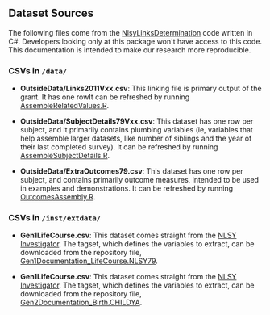 ## Dataset Sources

The following files come from the [NlsyLinksDetermination](https://github.com/LiveOak/NlsyLinksDetermination) code written in C#.  Developers looking only at this package won't have access to this code.  This documentation is intended to make our research more reproducible.

###  CSVs in `/data/`
 * **OutsideData/Links2011Vxx.csv**: This linking file is primary output of the grant.  It has one rowIt can be refreshed by running [AssembleRelatedValues.R](https://github.com/LiveOak/NlsyLinksDetermination/blob/master/ForDistribution/Links/AssembleRelatedValues.R).
 
 * **OutsideData/SubjectDetails79Vxx.csv**: This dataset has one row per subject, and it primarily contains plumbing variables (ie, variables that help assemble larger datasets, like number of siblings and the year of their last completed survey).  It can be refreshed by running [AssembleSubjectDetails.R](https://github.com/LiveOak/NlsyLinksDetermination/blob/master/ForDistribution/SubjectDetails/AssembleSubjectDetails.R).
 
 * **OutsideData/ExtraOutcomes79.csv**: This dataset has one row per subject, and contains primarily outcome measures, intended to be used in examples and demonstrations.  It can be refreshed by running [OutcomesAssembly.R](https://github.com/LiveOak/NlsyLinksDetermination/blob/master/ForDistribution/Outcomes/OutcomesAssembly.R).

### CSVs in `/inst/extdata/`
 * **Gen1LifeCourse.csv**: This dataset comes straight from the [NLSY Investigator](https://www.nlsinfo.org/investigator/).  The tagset, which defines the variables to extract, can be downloaded from the repository file, [Gen1Documentation_LifeCourse.NLSY79](https://github.com/LiveOak/NlsyLinksDetermination/blob/master/Extracts/Tagsets/Gen1Documentation_LifeCourse.NLSY79).
 
 * **Gen1LifeCourse.csv**: This dataset comes straight from the [NLSY Investigator](https://www.nlsinfo.org/investigator/).  The tagset, which defines the variables to extract, can be downloaded from the repository file, [Gen2Documentation_Birth.CHILDYA](https://github.com/LiveOak/NlsyLinksDetermination/blob/master/Extracts/Tagsets/Gen2Documentation_Birth.CHILDYA).